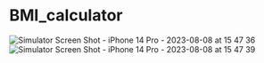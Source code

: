 # BMI_calculator
![Simulator Screen Shot - iPhone 14 Pro - 2023-08-08 at 15 47 36](https://github.com/marinayudina/BMI_calculator/assets/43179703/10739e9a-7877-4ccf-9eed-f664fb53af4d) ![Simulator Screen Shot - iPhone 14 Pro - 2023-08-08 at 15 47 39](https://github.com/marinayudina/BMI_calculator/assets/43179703/98702042-a4ae-40b0-9149-860530d14d25)


